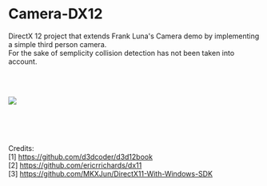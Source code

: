 # Camera-DX12
DirectX 12 project that extends Frank Luna's Camera demo by implementing a simple third person camera. <br />
For the sake of semplicity collision detection has not been taken into account.

<br /><br />

![](images/camera.gif)

<br /><br /><br />

Credits: <br />
[1] https://github.com/d3dcoder/d3d12book <br />
[2] https://github.com/ericrrichards/dx11 <br />
[3] https://github.com/MKXJun/DirectX11-With-Windows-SDK
